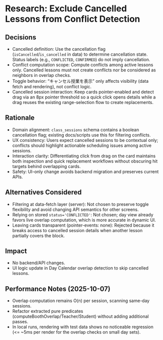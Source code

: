 # Research: Exclude Cancelled Lessons from Conflict Detection

## Decisions
- Cancelled definition: Use the cancellation flag (`isCancelled`/`is_cancelled` in data) to determine cancellation state. Status labels (e.g., `CONFLICTED`, `CONFIRMED`) do not imply cancellation.
- Conflict computation scope: Compute conflicts among active lessons only. Cancelled lessons must not create conflicts nor be considered as neighbors in overlap checks.
- Toggle behavior: “キャンセル授業を表示” only affects visibility (data fetch and rendering), not conflict logic.
- Cancelled session interaction: Keep cards pointer-enabled and detect drag via an 8px pointer threshold so a quick click opens details while a drag reuses the existing range-selection flow to create replacements.

## Rationale
- Domain alignment: `class_sessions` schema contains a boolean cancellation flag; existing docs/scripts use this for filtering conflicts.
- UX consistency: Users expect cancelled sessions to be contextual only; conflicts should highlight actionable scheduling issues among active sessions.
- Interaction clarity: Differentiating click from drag on the card maintains both inspection and quick replacement workflows without obscuring hit targets behind overlapping cards.
- Safety: UI-only change avoids backend migration and preserves current APIs.

## Alternatives Considered
- Filtering at data-fetch layer (server): Not chosen to preserve toggle flexibility and avoid changing API semantics for other screens.
- Relying on stored `status='CONFLICTED'`: Not chosen; day view already favors live overlap computation, which is more accurate in dynamic UI.
- Leaving cards transparent (pointer-events: none): Rejected because it breaks access to cancelled session details when another lesson partially covers the block.

## Impact
- No backend/API changes.
- UI logic update in Day Calendar overlap detection to skip cancelled lessons.

## Performance Notes (2025-10-07)
- Overlap computation remains O(n) per session, scanning same-day sessions.
- Refactor extracted pure predicates (computeBoothOverlap/Teacher/Student) without adding additional passes.
- In local runs, rendering with test data shows no noticeable regression (<= ~5ms per render for the overlap checks on small day sets).
